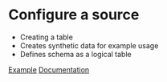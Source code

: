 # Configure a source

- Creating a table
- Creates synthetic data for example usage
- Defines schema as a logical table

[Example](../examples/create_source.sql)
[Documentation](https://docs.cloudera.com/csa-ce/1.6.0/getting-started/topics/csa-ce-create-table.html
)
